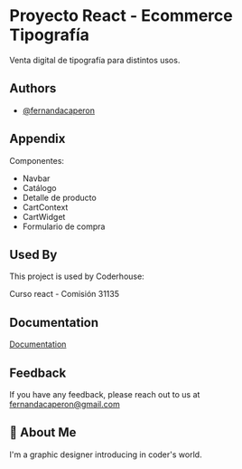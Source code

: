 
# Proyecto React - Ecommerce Tipografía

Venta digital de tipografía para distintos usos. 

## Authors

- [@fernandacaperon](https://github.com/fernandacaperon/React-ecommerce_fundidora-tipografica.git)


## Appendix

Componentes:
-   Navbar
-   Catálogo
-   Detalle de producto
-   CartContext
-   CartWidget
-   Formulario de compra


## Used By

This project is used by Coderhouse:

Curso react  - Comisión 31135



## Documentation

[Documentation](https://linktodocumentation)


## Feedback

If you have any feedback, please reach out to us at fernandacaperon@gmail.com


## 🚀 About Me
I'm a graphic designer introducing in coder's world.

